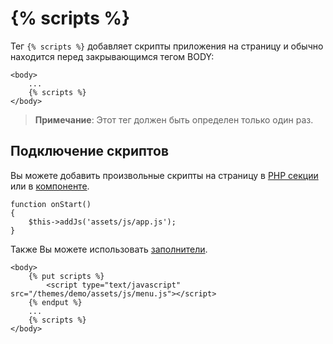 # {% scripts %}

Тег `{% scripts %}` добавляет скрипты приложения на страницу и обычно находится перед закрывающимся тегом BODY:

```twig
<body>
    ...
    {% scripts %}
</body>
```

> **Примечание**: Этот тег должен быть определен только один раз.

## Подключение скриптов

Вы можете добавить произвольные скрипты на страницу в [PHP секции](./cms-pages#injecting-assets) или в [компоненте](./plugin-components#component-assets).

    function onStart()
    {
        $this->addJs('assets/js/app.js');
    }

Также Вы можете использовать [заполнители](./cms-layouts#placeholders).

```twig
<body>
    {% put scripts %}
        <script type="text/javascript" src="/themes/demo/assets/js/menu.js"></script>
    {% endput %}
    ...
    {% scripts %}
</body>
```

